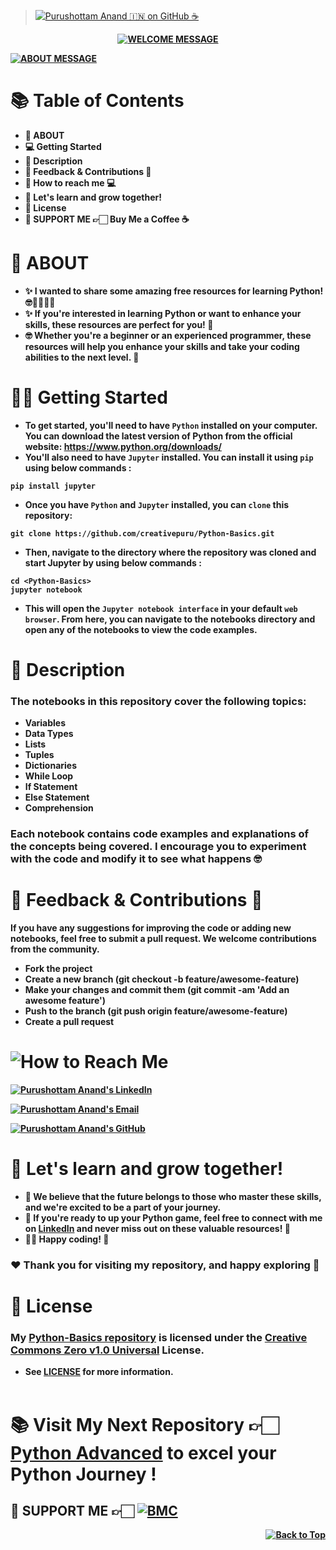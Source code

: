 > [![Purushottam Anand 🇮🇳 on GitHub ☕](https://github.com/creativepuru.png?size=100)](https://github.com/creativepuru "Purushottam Anand 🇮🇳 on GitHub ☕")

<b>

<div align="center"> 

[![WELCOME MESSAGE](https://readme-typing-svg.demolab.com?font=Calibri&size=28&duration=2000&pause=1000&multiline=true&width=750&height=80&lines=👋+WELCOME+TO+MY+PYTHON+🐍+BASICS+REPOSITORY+📘)](https://github.com/creativepuru/Python-Basics)

</div>

[![ABOUT MESSAGE](https://readme-typing-svg.demolab.com?font=Calibri&size=22&duration=1000&pause=1000&multiline=true&width=1500&height=200&lines=📚+This+repository+contains+a+collection+of+codes+related+to+Python+Basics+🐍;🦾+Created+by+me+@creativepuru;📚+This+is+my+very+first+Github+Repository;🚀+I+am+creating+this+Repository+on+April+11+2023+🤓;✨+I+am+constantly+adding+new+contents.;💭+So+make+sure+to+check+back+often+🕙)](https://github.com/creativepuru)

# 📚 Table of Contents
- 🔰 ABOUT
- 💻 Getting Started
- 🔰 Description
- 📣 Feedback & Contributions 🤝
- 📲 How to reach me 💻
- 🚀 Let's learn and grow together!
- 📖 License
- 🤝 SUPPORT ME 👉🏻 Buy Me a Coffee ☕

# 🔰 ABOUT 
- ✨ I wanted to share some amazing free resources for learning Python! 🤓👨‍🎓👩‍🎓
- ✨ If you're interested in learning Python or want to enhance your skills, these resources are perfect for you! 🚀
- 🤓 Whether you're a beginner or an experienced programmer, these resources will help you enhance your skills and take your coding abilities to the next level. 💪

# 👨‍💻 Getting Started 
- To get started, you'll need to have `Python` installed on your computer. You can download the latest version of Python from the official website: https://www.python.org/downloads/
- You'll also need to have `Jupyter` installed. You can install it using `pip` using below commands :
```
pip install jupyter
```
- Once you have `Python` and `Jupyter` installed, you can `clone` this repository:
```
git clone https://github.com/creativepuru/Python-Basics.git
```
- Then, navigate to the directory where the repository was cloned and start Jupyter by using below commands :
```
cd <Python-Basics>
jupyter notebook
```
- This will open the `Jupyter notebook interface` in your default `web browser`. From here, you can navigate to the notebooks directory and open any of the notebooks to view the code examples.

# 🔰 Description
### The notebooks in this repository cover the following topics:
- Variables
- Data Types
- Lists
- Tuples
- Dictionaries
- While Loop
- If Statement
- Else Statement
- Comprehension

### Each notebook contains code examples and explanations of the concepts being covered. I encourage you to experiment with the code and modify it to see what happens 🤓


# 📣 Feedback & Contributions 🤝
If you have any suggestions for improving the code or adding new notebooks, feel free to submit a pull request. We welcome contributions from the community.

- Fork the project
- Create a new branch (git checkout -b feature/awesome-feature)
- Make your changes and commit them (git commit -am 'Add an awesome feature')
- Push to the branch (git push origin feature/awesome-feature)
- Create a pull request

<h1> <img src="https://readme-typing-svg.demolab.com?font=Calibri&size=28&duration=2000&pause=1000&multiline=true&width=600&height=40&lines=📲+How+to+reach+me+-+Social+Links+💻+" alt="How to Reach Me" /> </h1>

[![Purushottam Anand's LinkedIn](https://img.shields.io/badge/-📲%20Connect%20on%20Linkedin-blue?style=for-the-badge&logo=linkedin)](https://openinapp.co/connect-on-linkedin-puru "Purushottam Anand's LinkedIn Profile")

[![Purushottam Anand's Email](https://img.shields.io/badge/Gmail-use%20Desktop%20/%20Laptop%20to%20open%20Gmail-blue?style=for-the-badge&logo=gmail)](https://openinapp.co/gmailpuru "Gmail - use Desktop / Laptop to open Gmail")

[![Purushottam Anand's GitHub](https://img.shields.io/badge/GitHub-❤️%20Sponsor%20me%20on%20GitHub-gr?style=for-the-badge&logo=github)](https://openinapp.co/githubsponsorpuru "Purushottam Anand's GitHub Sponsor Page")

# 🚀 Let's learn and grow together!
- 🤖 We believe that the future belongs to those who master these skills, and we're excited to be a part of your journey. 
- 💪 If you're ready to up your Python game, feel free to connect with me on [LinkedIn](https://openinapp.co/linkedinpuru "Purushottam Anand on Linkedin") and never miss out on these valuable resources! 🚀
- 👨‍💻 Happy coding! 🎉

### ❤️ Thank you for visiting my repository, and happy exploring 🤗

# 📖 License
### My [Python-Basics repository](https://github.com/creativepuru/Python-Basics) is licensed under the [Creative Commons Zero v1.0 Universal](https://github.com/creativepuru/Python-Basics/blob/main/LICENSE.txt) License. 
- See [LICENSE](https://github.com/creativepuru/Python-Basics/blob/main/LICENSE.txt) for more information.
<br> </br>

# 📚 Visit My Next Repository 👉🏻 [Python Advanced](https://github.com/creativepuru/Python-Advanced) to excel your Python Journey !

## 🤝 SUPPORT ME 👉🏻 [![BMC](https://img.shields.io/badge/Buy%20Me%20a%20Coffee%20☕-%23FFDD00.svg?&style=for-the-badge&logo=buy-me-a-coffee&logoColor=black)](https://www.buymeacoffee.com/creativepuru)

<p align="right">
<a href="#top">
<img src="https://img.shields.io/static/v1?label&message=Back+to+Top&color=red&style=for-the-badge&logo" alt="Back to Top" /> </a> </p>

</b>

